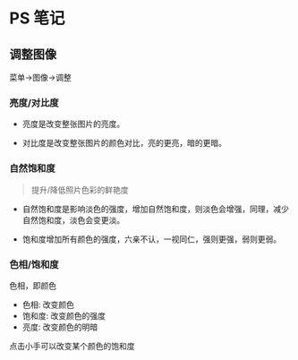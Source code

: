# PS 笔记

## 调整图像

菜单->图像->调整

### 亮度/对比度

- 亮度是改变整张图片的亮度。  

- 对比度是改变整张图片的颜色对比，亮的更亮，暗的更暗。  

### 自然饱和度

> 提升/降低照片色彩的鲜艳度

- 自然饱和度是影响淡色的强度，增加自然饱和度，则淡色会增强，同理，减少自然饱和度，淡色会变更淡。  

- 饱和度增加所有颜色的强度，六亲不认，一视同仁，强则更强，弱则更弱。  

### 色相/饱和度

色相，即颜色  

- 色相: 改变颜色  
- 饱和度: 改变颜色的强度  
- 亮度: 改变颜色的明暗  

点击小手可以改变某个颜色的饱和度  
